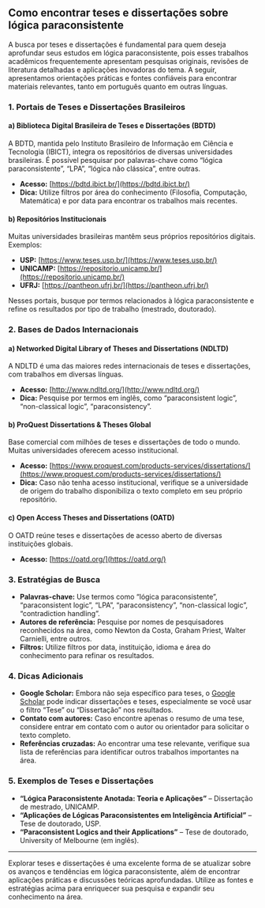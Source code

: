 
## Como encontrar teses e dissertações sobre lógica paraconsistente

A busca por teses e dissertações é fundamental para quem deseja aprofundar seus estudos em lógica paraconsistente, pois esses trabalhos acadêmicos frequentemente apresentam pesquisas originais, revisões de literatura detalhadas e aplicações inovadoras do tema. A seguir, apresentamos orientações práticas e fontes confiáveis para encontrar materiais relevantes, tanto em português quanto em outras línguas.

### 1. Portais de Teses e Dissertações Brasileiros

#### a) **Biblioteca Digital Brasileira de Teses e Dissertações (BDTD)**
A BDTD, mantida pelo Instituto Brasileiro de Informação em Ciência e Tecnologia (IBICT), integra os repositórios de diversas universidades brasileiras. É possível pesquisar por palavras-chave como “lógica paraconsistente”, “LPA”, “lógica não clássica”, entre outras.

- **Acesso:** [https://bdtd.ibict.br/](https://bdtd.ibict.br/)
- **Dica:** Utilize filtros por área do conhecimento (Filosofia, Computação, Matemática) e por data para encontrar os trabalhos mais recentes.

#### b) **Repositórios Institucionais**
Muitas universidades brasileiras mantêm seus próprios repositórios digitais. Exemplos:

- **USP:** [https://www.teses.usp.br/](https://www.teses.usp.br/)
- **UNICAMP:** [https://repositorio.unicamp.br/](https://repositorio.unicamp.br/)
- **UFRJ:** [https://pantheon.ufrj.br/](https://pantheon.ufrj.br/)

Nesses portais, busque por termos relacionados à lógica paraconsistente e refine os resultados por tipo de trabalho (mestrado, doutorado).

### 2. Bases de Dados Internacionais

#### a) **Networked Digital Library of Theses and Dissertations (NDLTD)**
A NDLTD é uma das maiores redes internacionais de teses e dissertações, com trabalhos em diversas línguas.

- **Acesso:** [http://www.ndltd.org/](http://www.ndltd.org/)
- **Dica:** Pesquise por termos em inglês, como “paraconsistent logic”, “non-classical logic”, “paraconsistency”.

#### b) **ProQuest Dissertations & Theses Global**
Base comercial com milhões de teses e dissertações de todo o mundo. Muitas universidades oferecem acesso institucional.

- **Acesso:** [https://www.proquest.com/products-services/dissertations/](https://www.proquest.com/products-services/dissertations/)
- **Dica:** Caso não tenha acesso institucional, verifique se a universidade de origem do trabalho disponibiliza o texto completo em seu próprio repositório.

#### c) **Open Access Theses and Dissertations (OATD)**
O OATD reúne teses e dissertações de acesso aberto de diversas instituições globais.

- **Acesso:** [https://oatd.org/](https://oatd.org/)

### 3. Estratégias de Busca

- **Palavras-chave:** Use termos como “lógica paraconsistente”, “paraconsistent logic”, “LPA”, “paraconsistency”, “non-classical logic”, “contradiction handling”.
- **Autores de referência:** Pesquise por nomes de pesquisadores reconhecidos na área, como Newton da Costa, Graham Priest, Walter Carnielli, entre outros.
- **Filtros:** Utilize filtros por data, instituição, idioma e área do conhecimento para refinar os resultados.

### 4. Dicas Adicionais

- **Google Scholar:** Embora não seja específico para teses, o [Google Scholar](https://scholar.google.com/) pode indicar dissertações e teses, especialmente se você usar o filtro “Tese” ou “Dissertação” nos resultados.
- **Contato com autores:** Caso encontre apenas o resumo de uma tese, considere entrar em contato com o autor ou orientador para solicitar o texto completo.
- **Referências cruzadas:** Ao encontrar uma tese relevante, verifique sua lista de referências para identificar outros trabalhos importantes na área.

### 5. Exemplos de Teses e Dissertações

- **“Lógica Paraconsistente Anotada: Teoria e Aplicações”** – Dissertação de mestrado, UNICAMP.
- **“Aplicações de Lógicas Paraconsistentes em Inteligência Artificial”** – Tese de doutorado, USP.
- **“Paraconsistent Logics and their Applications”** – Tese de doutorado, University of Melbourne (em inglês).

---

Explorar teses e dissertações é uma excelente forma de se atualizar sobre os avanços e tendências em lógica paraconsistente, além de encontrar aplicações práticas e discussões teóricas aprofundadas. Utilize as fontes e estratégias acima para enriquecer sua pesquisa e expandir seu conhecimento na área.
```
